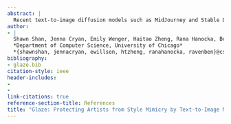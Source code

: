 ```yaml
---
abstract: |
  Recent text-to-image diffusion models such as MidJourney and Stable Diffusion threaten to displace many in the professional artist community. In particular, models can learn to mimic the artistic style of specific artists after “fine-tuning” on samples of their art. In this paper, we describe the design, implementation and evaluation of *Glaze*, a tool that enables artists to apply “style cloaks” to their art before sharing online. These cloaks apply barely perceptible perturbations to images, and when used as training data, mislead generative models that try to mimic a specific artist. In coordination with the professional artist community, we deploy user studies to more than 1000 artists, assessing their views of AI art, as well as the efficacy of our tool, its usability and tolerability of perturbations, and robustness across different scenarios and against adaptive countermeasures. Both surveyed artists and empirical CLIP-based scores show that even at low perturbation levels ($p$=0.05), *Glaze* is highly successful at disrupting mimicry under normal conditions (\>92%) and against adaptive countermeasures (\>85%).
author:
- |
  Shawn Shan, Jenna Cryan, Emily Wenger, Haitao Zheng, Rana Hanocka, Ben Y. Zhao  
  *Department of Computer Science, University of Chicago*  
  *{shawnshan, jennacryan, ewillson, htzheng, ranahanocka, ravenben}@cs.uchicago.edu*
bibliography:
- glaze.bib
citation-style: ieee
header-includes:
- 
- 
link-citations: true
reference-section-title: References
title: "Glaze: Protecting Artists from Style Mimicry by Text-to-Image Models"
---
```






